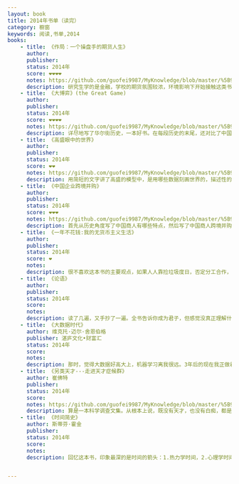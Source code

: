 ```yaml
---
layout: book
title: 2014年书单（读完）
category: 橱窗
keywords: 阅读,书单,2014
books:
    - title: 《作局：一个操盘手的期货人生》
      author:
      publisher:
      status: 2014年
      score: ❤❤❤❤
      notes: https://github.com/guofei9987/MyKnowledge/blob/master/%5B9%5D%20%E8%AF%BB%E4%B9%A6/%5B9-3%5D%20%E4%B8%AD%E5%9B%BD%E5%8E%86%E5%8F%B2/%5B9-3-5%5D%E4%B8%AD%E5%9B%BD%E9%87%91%E8%9E%8D%E5%8F%B2.md#作局中国当代期货史
      description: 研究生学的是金融，学校的期货氛围较浓，环境影响下开始接触这类书。这本书以小说的形式记录了中国期货历史。别人未必觉得这本书多么好，然而作为期货实操的启蒙书，必须给个大大的好评。
    - title: 《大博弈》(the Great Game)
      author:
      publisher:
      status: 2014年
      score: ❤❤❤❤
      notes: https://github.com/guofei9987/MyKnowledge/blob/master/%5B9%5D%20%E8%AF%BB%E4%B9%A6/%5B9-4%5D%20%E5%A4%96%E5%9B%BD%E5%8E%86%E5%8F%B2/%E5%A4%96%E5%9B%BD%E9%87%91%E8%9E%8D%E5%8F%B2.md#大博弈the-great-game金融史
      description: 详尽地写了华尔街历史，一本好书。在每段历史的末尾，还对比了中国等国同一时期在做什么，读起来更有点意思了
    - title: 《高盛眼中的世界》
      author:
      publisher:
      status: 2014年
      score: ❤❤
      notes: https://github.com/guofei9987/MyKnowledge/blob/master/%5B9%5D%20%E8%AF%BB%E4%B9%A6/%5B9-5%5D%20%E7%A4%BE%E4%BC%9A%E7%BB%8F%E6%B5%8E%E5%AD%A6/9%E6%8A%95%E6%9C%BA.md#高盛眼中的世界
      description: 用简短的文字讲了高盛的模型中，是用哪些数据刻画世界的，描述性的讲了刻画世界的一些思路
    - title: 《中国企业跨境并购》
      author:
      publisher:
      status: 2014年
      score: ❤❤❤
      notes: https://github.com/guofei9987/MyKnowledge/blob/master/%5B9%5D%20%E8%AF%BB%E4%B9%A6/%5B9-5%5D%20%E7%A4%BE%E4%BC%9A%E7%BB%8F%E6%B5%8E%E5%AD%A6/9%E6%8A%95%E6%9C%BA.md#中国企业跨境并购
      description: 首先从历史角度写了中国商人有哪些特点，然后写了中国商人跨境并购会遇到的政治、经济问题
    - title: 《一年不花钱:我的无货币主义生活》
      author:
      publisher:
      status: 2014年
      score: ❤
      notes:
      description: 很不喜欢这本书的主要观点，如果人人靠捡垃圾度日，否定分工合作，否定现代经济，人类是没有未来的。这本书还是带来一些启示：很多消费是不必要的，而在无货币主义生活中，你会不实的收获感动。
    - title: 《论语》
      author:
      publisher:
      status: 2014年
      score:
      notes:
      description: 读了几遍，又手抄了一遍。全书告诉你成为君子，但感觉没真正理解什么是君子
    - title: 《大数据时代》
      author: 维克托·迈尔·舍恩伯格
      publisher: 湛庐文化•财富汇
      status: 2014年
      score:
      notes:
      description: 那时，觉得大数据好高大上，机器学习离我很远。3年后的现在我正做着这方面的工作。真是白云苍狗。
    - title: 《另类天才---走进天才症候群》
      author: 崔佛特
      publisher:
      status: 2014年
      score:
      notes: https://github.com/guofei9987/MyKnowledge/blob/master/%5B9%5D%20%E8%AF%BB%E4%B9%A6/%5B9-5%5D%20%E7%A4%BE%E4%BC%9A%E7%BB%8F%E6%B5%8E%E5%AD%A6/7%E5%BF%83%E7%90%86%E5%AD%A6.md#另类天才走近天才症候群
      description: 算是一本科学调查文集。从根本上说，既没有天才，也没有白痴，都是人类多样化的产物。然而我有些羡慕所谓“白痴天才”，不是因为他们天赋异禀，而是因为社会无法把一些所谓的成熟强加给他们。普通人是用油灯看到昏暗的全景。“白痴天才”是用聚光灯看到清晰的区域。
    - title: 《时间简史》
      author: 斯蒂芬·霍金
      publisher:
      status: 2014年
      score:
      notes:
      description: 回忆这本书，印象最深的是时间的箭头：1.热力学时间，2.心理学时间 3.宇宙学时间。。。


---
```

